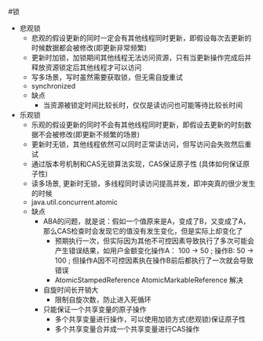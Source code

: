 #锁

- 悲观锁
    - 悲观的假设更新的同时一定会有其他线程同时更新，即假设每次去更新的时候数据都会被修改(即更新非常频繁)
    - 更新时加锁，加锁期间其他线程无法访问资源，只有当更新操作完成后并释放资源锁定后其他线程才可以访问
    - 写多场景，写时虽然需要获取锁，但无需自旋重试
    - synchronized
    - 缺点
        - 当资源被锁定时间比较长时，仅仅是读访问也可能等待比较长时间
- 乐观锁
    - 乐观的假设更新的同时不会有其他线程同时更新，即假设去更新的时刻数据不会被修改(即更新不频繁的场景)
    - 更新时无锁，其他线程依然可以同时正常读访问，但写访问会失败然后重试
    - 通过版本号机制和CAS无锁算法实现，CAS保证原子性 (具体如何保证原子性)
    - 读多场景, 更新时无锁，多线程同时读访问提高并发，即冲突真的很少发生的时候
    - java.util.concurrent.atomic
    - 缺点
        - ABA的问题，就是说：假如一个值原来是A，变成了B，又变成了A，那么CAS检查时会发现它的值没有发生变化，但是实际上却变化了
            - 预期执行一次，但实际因为其他不可控因素导致执行了多次可能会产生错误结果，如用户金额变化操作A： 100 -> 50 ; 操作B: 50 -> 100 ; 但操作A因不可控因素执在操作B前后都执行了一次就会导致错误
            - AtomicStampedReference AtomicMarkableReference 解决
        - 自旋时间长开销大
            - 限制自旋次数，防止进入死循环
        - 只能保证一个共享变量的原子操作
            - 多个共享变量进行操作，可以使用加锁方式(悲观锁)保证原子性
            - 多个共享变量合并成一个共享变量进行CAS操作

